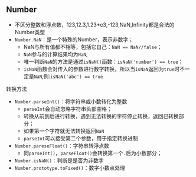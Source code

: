 ## Number
+ 不区分整数和浮点数，123,12.3,1.23*e3,-123,NaN,Infinity都是合法的Number类型
+ `Number.NaN`：是一个特殊的Number，表示非数字；
    - NaN与所有值都不相等，包括它自己：`NaN == NaN//false`；
    - `NaN`参与的计算结果均为`NaN`;
    - 唯一判断`NaN`的方法是通过`isNaN()`函数：`isNaN('number') == true`；
    - `isNaN`函数会对传入的参数进行数字转换，所以当`isNaN`返回为`true`时不一定是`NaN`,例:`isNaN('abc') == true`

转换方法
+ `Number.parseInt()`：将字符串或小数转化为整数
    * `parseInt`会自动忽略字符串头部空格；
    * 转换从前到后进行转换，遇到无法转换的字符停止转换，返回已转换部分；
    * 如果第一个字符就无法转换返回`NaN`
    * `parseInt`可以接受第二个参数，用于指定转换进制
+ `Number.pareseFloat()`：字符串转浮点数
    * 同`parseInt()`，`parseFloat()`会转换第一个`.`后为小数部分；
+ `Number.isNaN()`：判断是是否为非数字
+ `Number.prototype.toFixed()`：数字小数点处理